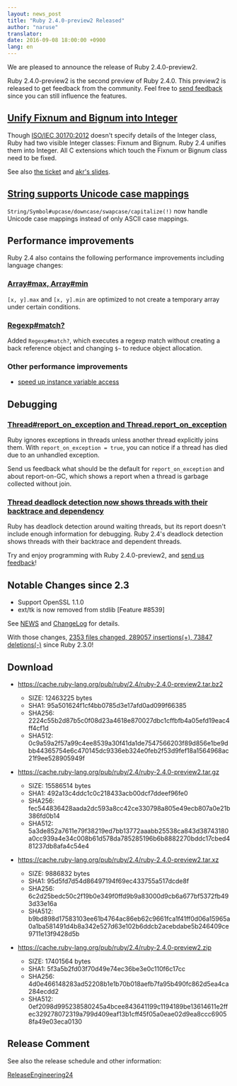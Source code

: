 ```yaml
---
layout: news_post
title: "Ruby 2.4.0-preview2 Released"
author: "naruse"
translator:
date: 2016-09-08 18:00:00 +0900
lang: en
---
```


We are pleased to announce the release of Ruby 2.4.0-preview2.

Ruby 2.4.0-preview2 is the second preview of Ruby 2.4.0.
This preview2 is released to get feedback from the community.
Feel free to
[send feedback](https://bugs.ruby-lang.org/projects/ruby/wiki/HowToReport)
since you can still influence the features.

## [Unify Fixnum and Bignum into Integer](https://bugs.ruby-lang.org/issues/12005)

Though [ISO/IEC 30170:2012](http://www.iso.org/iso/iso_catalogue/catalogue_tc/catalogue_detail.htm?csnumber=59579)
doesn't specify details of the Integer class,
Ruby had two visible Integer classes: Fixnum and Bignum.
Ruby 2.4 unifies them into Integer.
All C extensions which touch the Fixnum or Bignum class need to be fixed.

See also [the ticket](https://bugs.ruby-lang.org/issues/12005) and [akr's slides](http://www.a-k-r.org/pub/2016-09-08-rubykaigi-unified-integer.pdf).

## [String supports Unicode case mappings](https://bugs.ruby-lang.org/issues/10085)

`String/Symbol#upcase/downcase/swapcase/capitalize(!)` now handle
Unicode case mappings instead of only ASCII case mappings.

## Performance improvements

Ruby 2.4 also contains the following performance improvements including
language changes:

### [Array#max, Array#min](https://bugs.ruby-lang.org/issues/12172)

`[x, y].max` and `[x, y].min` are optimized to not create a temporary array
under certain conditions.

### [Regexp#match?](https://bugs.ruby-lang.org/issues/8110)

Added `Regexp#match?`, which executes a regexp match without creating
a back reference object and changing `$~` to reduce object allocation.

### Other performance improvements

* [speed up instance variable access](https://bugs.ruby-lang.org/issues/12274)

## Debugging

### [Thread#report_on_exception and Thread.report_on_exception](https://bugs.ruby-lang.org/issues/6647)

Ruby ignores exceptions in threads unless another thread explicitly joins them.
With `report_on_exception = true`,
you can notice if a thread has died due to an unhandled exception.

Send us feedback what should be the default for `report_on_exception`
and about report-on-GC, which shows a report when a thread is
garbage collected without join.

### [Thread deadlock detection now shows threads with their backtrace and dependency](https://bugs.ruby-lang.org/issues/8214)

Ruby has deadlock detection around waiting threads, but its report doesn't
include enough information for debugging.
Ruby 2.4's deadlock detection shows threads with their backtrace and
dependent threads.

Try and enjoy programming with Ruby 2.4.0-preview2, and
[send us feedback](https://bugs.ruby-lang.org/projects/ruby/wiki/HowToReport)!

## Notable Changes since 2.3

* Support OpenSSL 1.1.0
* ext/tk is now removed from stdlib [Feature #8539]

See [NEWS](https://github.com/ruby/ruby/blob/v2_4_0_preview2/NEWS)
and [ChangeLog](https://github.com/ruby/ruby/blob/v2_4_0_preview2/ChangeLog)
for details.

With those changes,
[2353 files changed, 289057 insertions(+), 73847 deletions(-)](https://github.com/ruby/ruby/compare/v2_3_0...v2_4_0_preview2)
since Ruby 2.3.0!

## Download

* <https://cache.ruby-lang.org/pub/ruby/2.4/ruby-2.4.0-preview2.tar.bz2>

  * SIZE:   12463225 bytes
  * SHA1:   95a501624f1cf4bb0785d3e17afd0ad099f66385
  * SHA256: 2224c55b2d87b5c0f08d23a4618e870027dbc1cffbfb4a05efd19eac4ff4cf1d
  * SHA512: 0c9a59a2f57a99c4ee8539a30f41da1de7547566203f89d856e1be9dbb44365754e6c470145dc9336eb324e0feb2f53d9fef18a1564968ac21f9ee528905949f

* <https://cache.ruby-lang.org/pub/ruby/2.4/ruby-2.4.0-preview2.tar.gz>

  * SIZE:   15586514 bytes
  * SHA1:   492a13c4ddc1c0c218433acb00dcf7ddeef96fe0
  * SHA256: fec544836428aada2dc593a8cc42ce330798a805e49ecb807a0e21b386fd0b14
  * SHA512: 5a3de852a7611e79f38219ed7bb13772aaabb25538ca843d38743180a0cc939a4e34c008b61d578da785285196b6b8882270bddc17cbed481237db8afa4c54e4

* <https://cache.ruby-lang.org/pub/ruby/2.4/ruby-2.4.0-preview2.tar.xz>

  * SIZE:   9886832 bytes
  * SHA1:   95d5fd7d54d86497194f69ec433755a517dcde8f
  * SHA256: 6c2d25bedc50c2f19b0e349f0ffd9b9a83000d9cb6a677bf5372fb493d33e16a
  * SHA512: b9bd898d17583103ee61b4764ac86eb62c9661fca1f41ff0d06a15965a0a1ba581491d4b8a342e527d63e102b6ddcb2acebdabe5b246409ce9711e13f9428d5b

* <https://cache.ruby-lang.org/pub/ruby/2.4/ruby-2.4.0-preview2.zip>

  * SIZE:   17401564 bytes
  * SHA1:   5f3a5b2fd03f70d49e74ec36be3e0c110f6c17cc
  * SHA256: 4d0e466148283ad52208b1e1b70b018aefb7fa95b490fc862d5ea4ca284ecdd2
  * SHA512: 0ef2098d995238580245a4bcee843641199c1194189be13614611e2ffec329278072319a799d409eaf13b1cff45f05a0eae02d9ea8ccc69058fa49e03eca0130

## Release Comment

See also the release schedule and other information:

[ReleaseEngineering24](https://bugs.ruby-lang.org/projects/ruby-trunk/wiki/ReleaseEngineering24)
